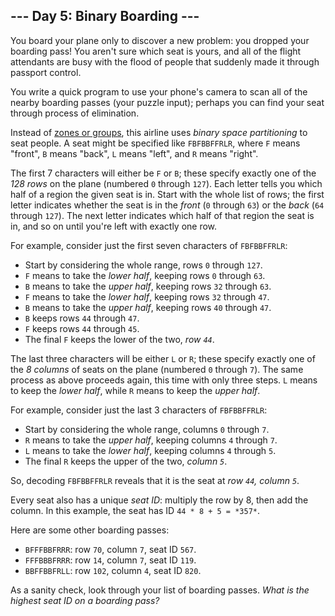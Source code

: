## --- Day 5: Binary Boarding ---

You board your plane only to discover a new problem: you dropped your boarding pass! You aren't sure which seat is yours, and all of the flight attendants are busy with the flood of people that suddenly made it through passport control.

You write a quick program to use your phone's camera to scan all of the nearby boarding passes (your puzzle input); perhaps you can find your seat through process of elimination.

Instead of [zones or groups](https://www.youtube.com/watch?v=oAHbLRjF0vo), this airline uses *binary space partitioning* to seat people. A seat might be specified like `FBFBBFFRLR`, where `F` means "front", `B` means "back", `L` means "left", and `R` means "right".

The first 7 characters will either be `F` or `B`; these specify exactly one of the *128 rows* on the plane (numbered `0` through `127`). Each letter tells you which half of a region the given seat is in. Start with the whole list of rows; the first letter indicates whether the seat is in the *front* (`0` through `63`) or the *back* (`64` through `127`). The next letter indicates which half of that region the seat is in, and so on until you're left with exactly one row.

For example, consider just the first seven characters of `FBFBBFFRLR`:

- Start by considering the whole range, rows `0` through `127`.
- `F` means to take the *lower half*, keeping rows `0` through `63`.
- `B` means to take the *upper half*, keeping rows `32` through `63`.
- `F` means to take the *lower half*, keeping rows `32` through `47`.
- `B` means to take the *upper half*, keeping rows `40` through `47`.
- `B` keeps rows `44` through `47`.
- `F` keeps rows `44` through `45`.
- The final `F` keeps the lower of the two, *row `44`*.

The last three characters will be either `L` or `R`; these specify exactly one of the *8 columns* of seats on the plane (numbered `0` through `7`). The same process as above proceeds again, this time with only three steps. `L` means to keep the *lower half*, while `R` means to keep the *upper half*.

For example, consider just the last 3 characters of `FBFBBFFRLR`:

- Start by considering the whole range, columns `0` through `7`.
- `R` means to take the *upper half*, keeping columns `4` through `7`.
- `L` means to take the *lower half*, keeping columns `4` through `5`.
- The final `R` keeps the upper of the two, *column `5`*.

So, decoding `FBFBBFFRLR` reveals that it is the seat at *row `44`, column `5`*.

Every seat also has a unique *seat ID*: multiply the row by 8, then add the column. In this example, the seat has ID `44 * 8 + 5 = *357*`.

Here are some other boarding passes:

- `BFFFBBFRRR`: row `70`, column `7`, seat ID `567`.
- `FFFBBBFRRR`: row `14`, column `7`, seat ID `119`.
- `BBFFBBFRLL`: row `102`, column `4`, seat ID `820`.

As a sanity check, look through your list of boarding passes. *What is the highest seat ID on a boarding pass?*